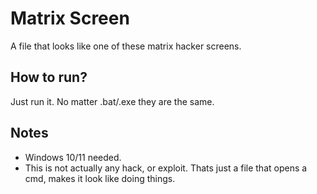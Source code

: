 # Matrix Screen
A file that looks like one of these matrix hacker screens.
## How to run?
Just run it. No matter .bat/.exe they are the same.
## Notes
- Windows 10/11 needed.
- This is not actually any hack, or exploit. Thats just a file that opens a cmd, makes it look like
doing things.
